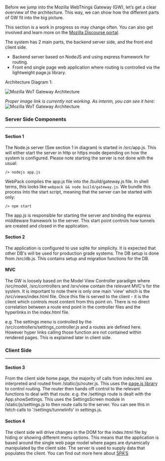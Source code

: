 Before we jump into the Mozilla WebThings Gateway (GW), let’s get a clear overview of the architecture. This way, we can show how the different parts of GW fit into the big picture.

This section is a work in progress so may change often. You can also get involved and learn more on the [Mozilla Discourse portal](https://discourse.mozilla.org/c/iot).

The system has 2 main parts, the backend server side, and the front end client side.
* Backend server based on NodeJS and using express framework for routing.
* Front end single page web application where routing is controlled via the lightweight page.js library.

Architecture Diagram 1:

![Mozilla WoT Gateway Architecture](https://github.com/mozilla-iot/wiki/blob/master/wiki/images/wot_gw.png)

*Proper image link is currently not working. As interim, you can see it here:*  
![Mozilla WoT Gateway Architecture](https://raw.githubusercontent.com/mozilla-iot/wiki/c104bfe39323e975fd9c6a79dcc84ca34d83b576/images/wot_gw.png) 


### Server Side Components

***

#### Section 1

The Node.js server (See section 1 in diagram) is started in /src/app.js. This will either start the server in http or https mode depending on how the system is configured.
Please note starting the server is not done with the usual:

	/> nodejs app.js
	
WebPack compiles the app.js file into the /build/gateway.js file. In shell terms, this looks like `webpack && node build/gateway.js`. We bundle this process into the start script, meaning that the server can be started with only:

	/> npm start

The app.js is responsible for starting the server and binding the express middleware framework to the server. 
This start point controls how tunnels are created and closed in the application.

#### Section 2

The application is configured to use sqlite for simplicity. It is expected that other DB's will be used for production grade systems.
The DB setup is done from /src/db.js. This contains setup and migration functions for the DB.

#### MVC 

The GW is loosely based on the Model View Controller paradigm where /src/model, /src/controllers and /srv/view contain the relevant MVC's for the system.
It is important to note there is only one main 'view' which is the /src/views/index.html file. 
Once this file is served to the client - it is the client which controls most content from this point on. There is no direct correlation between a route end point in the controller files and the hyperlinks in the index.html file. 

e.g. The settings menu is controlled by the /src/controllers/settings_controller.js and a routes are defined here. However hyper links calling those function are not contained within rendered pages. This is explained later in client side.

### Client Side

***

#### Section 3


From the client side home page, the majority of calls from index.html are interpreted and routed from /static/js/router.js. This uses the [page.js library](https://github.com/visionmedia/page.js) to control routing.
The router then hands off control to the relevant functions to deal with that route. e.g. the /settings route is dealt with the App.showSettings. This uses the SettingsScreen module in /static/js/settings.js to then route calls to the server.
You can see this in fetch calls to '/settings/tunnelinfo' in settings.js.


#### Section 4

The client side will drive changes in the DOM for the index.html file by hiding or showing different menu options. This means that the application is based around the single web page model where pages are dynamically manipulated by the client side.
The server is used to supply data that populates the client. You can find out more here about [SPA'S](https://en.wikipedia.org/wiki/Single-page_application)
